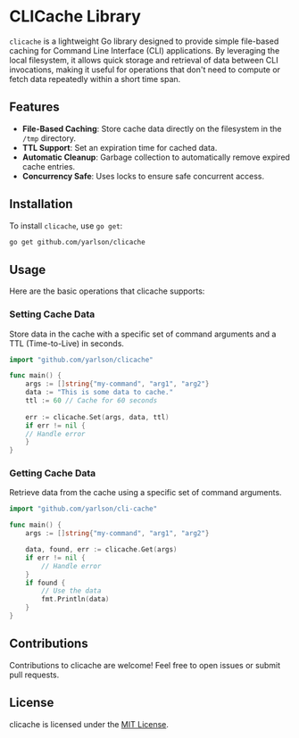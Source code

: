 # CLICache Library

`clicache` is a lightweight Go library designed to provide simple file-based caching for Command Line Interface (CLI)
applications. By leveraging the local filesystem, it allows quick storage and retrieval of data between CLI invocations,
making it useful for operations that don't need to compute or fetch data repeatedly within a short time span.

## Features

- **File-Based Caching**: Store cache data directly on the filesystem in the `/tmp` directory.
- **TTL Support**: Set an expiration time for cached data.
- **Automatic Cleanup**: Garbage collection to automatically remove expired cache entries.
- **Concurrency Safe**: Uses locks to ensure safe concurrent access.

## Installation

To install `clicache`, use `go get`:

```bash
go get github.com/yarlson/clicache
```

## Usage

Here are the basic operations that clicache supports:

### Setting Cache Data

Store data in the cache with a specific set of command arguments and a TTL (Time-to-Live) in seconds.

```go
import "github.com/yarlson/clicache"

func main() {
    args := []string{"my-command", "arg1", "arg2"}
    data := "This is some data to cache."
    ttl := 60 // Cache for 60 seconds
    
    err := clicache.Set(args, data, ttl)
    if err != nil {
    // Handle error
    }
}
```

### Getting Cache Data

Retrieve data from the cache using a specific set of command arguments.

```go
import "github.com/yarlson/cli-cache"

func main() {
	args := []string{"my-command", "arg1", "arg2"}

	data, found, err := clicache.Get(args)
	if err != nil {
		// Handle error
	}
	if found {
		// Use the data
		fmt.Println(data)
	}
}

```

## Contributions

Contributions to clicache are welcome! Feel free to open issues or submit pull requests.

## License

clicache is licensed under the [MIT License](LICENSE).
